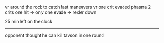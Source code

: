 vr around the rock to catch fast maneuvers
vr one crit evaded
phasma 2 crits one hit -> only one evade
-> rexler down

25 min left on the clock

---

opponent thought he can kill tavson in one round

